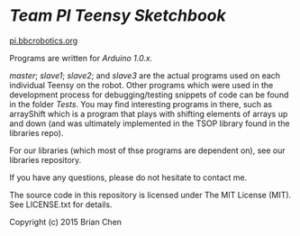 # *Team PI Teensy Sketchbook*
[pi.bbcrobotics.org](http://pi.bbcrobotics.org/)

Programs are written for *Arduino 1.0.x.*

*master*; *slave1*; *slave2*; and *slave3* are the actual programs used on each individual Teensy on the robot. Other programs which were used in the development process for debugging/testing snippets of code can be found in the folder *Tests*. You may find interesting programs in there, such as arrayShift which is a program that plays with shifting elements of arrays up and down (and was ultimately implemented in the TSOP library found in the libraries repo).

For our libraries (which most of thse programs are dependent on), see our libraries repository.

If you have any questions, please do not hesitate to contact me.

The source code in this repository is licensed under The MIT License (MIT).
See LICENSE.txt for details.

Copyright (c) 2015 Brian Chen